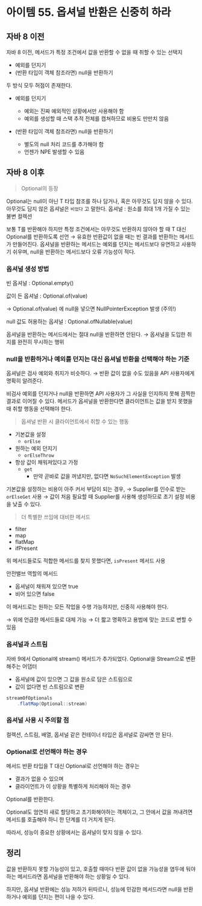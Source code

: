 # 아이템 55. 옵셔널 반환은 신중히 하라

## 자바 8 이전

자바 8 이전, 메서드가 특정 조건에서 값을 반환할 수 없을 때 취할 수 있는 선택지

- 예외를 던지기
- (반환 타입이 객체 참조라면) null을 반환하기

두 방식 모두 허점이 존재한다.

- 예외를 던지기
  - 예외는 진짜 예외적인 상황에서만 사용해야 함
  - 예외를 생성할 때 스택 추적 전체를 캡쳐하므로 비용도 만만치 않음
- (반환 타입이 객체 참조라면) null을 반환하기

  - 별도의 null 처리 코드를 추가해야 함
  - 언젠가 NPE 발생할 수 있음

## 자바 8 이후

> Optional<T>의 등장

Optional<T>는 null이 아닌 T 타입 참조를 하나 담거나, 혹은 아무것도 담지 않을 수 있다.
아무것도 담지 않은 옵셔널은 `비었다` 고 말한다.
옵셔널 : 원소를 최대 1개 가질 수 있는 불변 컬렉션

보통 T를 반환해야 하지만 특정 조건에서는 아무것도 반환하지 않아야 할 때 T 대신 Optional<T>를 반환하도록 선언
→ 유효한 반환값이 없을 때는 빈 결과를 반환하는 메서드가 만들어진다.
옵셔널을 반환하는 메서드는 예외를 던지는 메서드보다 유연하고 사용하기 쉬우며, null을 반환하는 메서드보다 오류 가능성이 적다.

### 옵셔널 생성 방법

빈 옵셔널 : Optional.empty()

값이 든 옵셔널 : Optional.of(value)

→ Optional.of(value) 에 null을 넣으면 NullPointerException 발생 (주의!)

null 값도 허용하는 옵셔널 : Optional.ofNullable(value)

옵셔널을 반환하는 메서드에서는 절대 null을 반환하면 안된다.
→ 옵셔널을 도입한 취지를 완전히 무시하는 행위

### null을 반환하거나 예외를 던지는 대신 옵셔널 반환을 선택해야 하는 기준

옵셔널은 검사 예외와 취지가 비슷하다.
→ 반환 값이 없을 수도 있음을 API 사용자에게 명확히 알려준다.

비검사 예외를 던지거나 null을 반환하면 API 사용자가 그 사실을 인지하지 못해 끔찍한 결과로 이어질 수 있다.
메서드가 옵셔널을 반환한다면 클라이언트는 값을 받지 못했을 때 취할 행동을 선택해야 한다.

> 옵셔널 반환 시 클라이언트에서 취할 수 있는 행동

- 기본값을 설정
  - `orElse`
- 원하는 예외 던지기
  - `orElseThrow`
- 항상 값이 채워져있다고 가정
  - `get`
    - 만약 곧바로 값을 꺼냈지만, 없다면 `NoSuchElementException` 발생

기본값을 설정하는 비용이 아주 커서 부담이 되는 경우,
→ Supplier<T>를 인수로 받는 `orElseGet` 사용
→ 값이 처음 필요할 때 Supplier<T>를 사용해 생성하므로 초기 설정 비용을 낮출 수 있다.

> 더 특별한 쓰임에 대비한 메서드

- filter
- map
- flatMap
- ifPresent

위 메서드들로도 적합한 메서드를 찾지 못했다면, `isPresent` 메서드 사용

안전밸브 역할의 메서드

- 옵셔널이 채워져 있으면 true
- 비어 있으면 false

이 메서드로는 원하는 모든 작업을 수행 가능하지만, 신중히 사용해야 한다.

→ 위에 언급한 메서드들로 대체 가능 → 더 짧고 명확하고 용법에 맞는 코드로 변할 수 있음

### 옵셔널과 스트림

자바 9에서 Optional에 stream() 메서드가 추가되었다.
Optional을 Stream으로 변환해주는 어댑터

- 옵셔널에 값이 있으면 그 값을 원소로 담은 스트림으로
- 값이 없다면 빈 스트림으로 변환

```java
streamOfOptionals
	.flatMap(Optional::stream)
```

### 옵셔널 사용 시 주의할 점

컬렉션, 스트림, 배열, 옵셔널 같은 컨테이너 타입은 옵셔널로 감싸면 안 된다.

### Optional<T>로 선언해야 하는 경우

메서드 반환 타입을 T 대신 Optional<T>로 선언해야 하는 경우는

- 결과가 없을 수 있으며
- 클라이언트가 이 상황을 특별하게 처리해야 하는 경우

Optional<T>를 반환한다.

Optional도 엄연히 새로 할당하고 초기화해야하는 객체이고, 그 안에서 값을 꺼내려면 메서드를 호출해야 하니 한 단계를 더 거치게 된다.

따라서, 성능이 중요한 상황에서는 옵셔널이 맞지 않을 수 있다.

## 정리

값을 반환하지 못할 가능성이 있고, 호출할 때마다 반환 값이 없을 가능성을 염두에 둬야하는 메서드라면 옵셔널을 반환해야 하는 상황일 수 있다.

하지만, 옵셔널 반환에는 성능 저하가 뒤따르니, 성능에 민감한 메서드라면 null을 반환하거나 예외를 던지는 편이 나을 수 있다.
